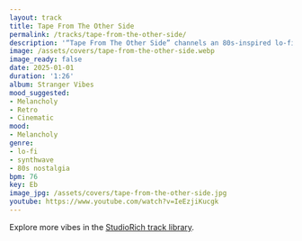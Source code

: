 ```yaml
---
layout: track
title: Tape From The Other Side
permalink: /tracks/tape-from-the-other-side/
description: '“Tape From The Other Side” channels an 80s-inspired lo-fi atmosphere with VHS textures and synthwave haze. The track opens with reversed synth pads and soft tape clicks, layered over ambient hum and subtle VHS hiss. A pulsing bassline echoes the mood of 80s nostalgia, reframed through a mellow lo-fi key. Its short runtime makes it feel like a fleeting memory — cinematic, haunting, and perfect for late-night reflection.'
image: /assets/covers/tape-from-the-other-side.webp
image_ready: false
date: 2025-01-01
duration: '1:26'
album: Stranger Vibes
mood_suggested:
- Melancholy
- Retro
- Cinematic
mood:
- Melancholy
genre:
- lo-fi
- synthwave
- 80s nostalgia
bpm: 76
key: Eb
image_jpg: /assets/covers/tape-from-the-other-side.jpg
youtube: https://www.youtube.com/watch?v=IeEzjiKucgk
---
```


Explore more vibes in the [StudioRich track library](/tracks/).
